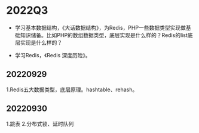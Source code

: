 # 2022Q3

- 学习基本数据结构，《大话数据结构》，为Redis，PHP一些数据类型实现做基础知识储备。比如PHP的数组数据类型，底层实现是什么样的？Redis的list底层实现是什么样的？

- 学习Redis，《Redis 深度历险》。



## 20220929

1.Redis五大数据类型，底层原理。hashtable、rehash。

## 20220930
1.跳表
2.分布式锁、延时队列
